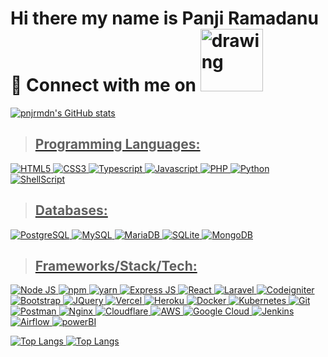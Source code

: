 # Hi there my name is Panji Ramadanu 👋 Connect with me on <a href="https://www.linkedin.com/in/panji-ramadan-since2016"><img src="https://img.shields.io/badge/LinkedIn-0077B5?style=flat-square&logo=linkedin&logoColor=white" alt="drawing" width="100"/>

![pnjrmdn's GitHub stats](https://github-readme-stats.vercel.app/api?username=pnjrmdn&show_icons=true&theme=radical)

> ## Programming Languages:
![HTML5](https://img.shields.io/badge/HTML5-239120?style=flat-square&logo=html5&logoColor=white)
![CSS3](https://img.shields.io/badge/CSS3-1572B6?style=flat-square&logo=css3&logoColor=white)
![Typescript](https://img.shields.io/badge/TypeScript-007ACC?style=flat-square&logo=typescript&logoColor=white)
![Javascript](https://img.shields.io/badge/JavaScript-323330?style=flat-square&logo=javascript&logoColor=F7DF1E)
![PHP](https://img.shields.io/badge/PHP-629CCD?style=flat-square&logo=php&logoColor=white)
![Python](https://img.shields.io/badge/Python-3776AB?style=flat-square&logo=python&logoColor=white)
![ShellScript](https://img.shields.io/badge/ShellScript-000000?style=flat-square&logo=linux&logoColor=white)

> ## Databases:
![PostgreSQL](https://img.shields.io/badge/PostgreSQL-316192?style=flat-square&logo=postgresql&logoColor=white)
![MySQL](https://img.shields.io/badge/MySQL-005C84?style=flat-squaree&logo=mysql&logoColor=white)
![MariaDB](https://img.shields.io/badge/MariaDB-003545?style=flat-square&logo=mariadb&logoColor=white)
![SQLite](https://img.shields.io/badge/SQLite-07405E?style=flat-square&logo=sqlite&logoColor=white)
![MongoDB](https://img.shields.io/badge/MongoDB-4EA94B?style=flat-square&logo=mongodb&logoColor=white)

> ## Frameworks/Stack/Tech:
![Node JS](https://img.shields.io/badge/Node.js-43853D?style=flat-square&logo=node-dot-js&logoColor=white)
![npm](https://img.shields.io/badge/npm-CB3837?style=flat-square&logo=npm&logoColor=white)
![yarn](https://img.shields.io/badge/Yarn-2C8EBB?style=flat-square&logo=yarn&logoColor=white)
![Express JS](https://img.shields.io/badge/Express.js-000000?style=flat-square&logo=express&logoColor=white)
![React](https://img.shields.io/badge/React-20232A?style=flat-square&logo=react&logoColor=61DAFB)
![Laravel](https://img.shields.io/badge/Laravel-F9322C?style=flat-square&logo=laravel&logoColor=white)
![Codeigniter](https://img.shields.io/badge/Codeigniter-DD4814?style=flat-square&logo=codeigniter&logoColor=white)
![Bootstrap](https://img.shields.io/badge/Bootstrap-563D7C?style=flat-square&logo=bootstrap&logoColor=white)
![JQuery](https://img.shields.io/badge/jQuery-0769AD?style=flat-square&logo=jquery&logoColor=white)
![Vercel](https://img.shields.io/badge/Vercel-000000?style=flat-square&logo=vercel&logoColor=white)
![Heroku](https://img.shields.io/badge/Heroku-430098?style=flat-square&logo=heroku&logoColor=white)
![Docker](https://img.shields.io/badge/Docker-2CA5E0?style=flat-square&logo=docker&logoColor=white)
![Kubernetes](https://img.shields.io/badge/kubernetes-326ce5.svg?&style=flat-square&logo=kubernetes&logoColor=white)
![Git](https://img.shields.io/badge/Git-F05032?style=flat-square&logo=git&logoColor=white)
![Postman](https://img.shields.io/badge/Postman-FF6C37?style=flat-square&logo=Postman&logoColor=white)
![Nginx](https://img.shields.io/badge/Nginx-009639?style=flat-square&logo=nginx&logoColor=white)
![Cloudflare](https://img.shields.io/badge/Cloudflare-F38020?style=flat-squarelogo=Cloudflare&logoColor=white)
![AWS](https://img.shields.io/badge/Amazon_AWS-FF9900?style=flat-square&logo=amazonaws&logoColor=white)
![Google Cloud](https://img.shields.io/badge/Google_Cloud-4285F4?style=flat-square&logo=google-cloud&logoColor=white)
![Jenkins](https://img.shields.io/badge/Jenkins-D24939?style=flat-square&logo=Jenkins&logoColor=white)
![Airflow](https://img.shields.io/badge/Airflow-017CEE?style=flat-square&logo=Apache%20Airflow&logoColor=white)
![powerBI](https://img.shields.io/badge/PowerBI-F2C811?style=flat-square&logo=Power%20BI&logoColor=white)

![Top Langs](https://github-readme-stats.vercel.app/api/top-langs/?username=pnjrmdn&langs_count=5&theme=radical&hide=css,xslt,blade,cmake,cython&size_weight=0.3&count_weight=0.1) 
![Top Langs](https://github-readme-stats.vercel.app/api/top-langs/?username=pnjrmdn&langs_count=5&theme=radical&hide=css,xslt,blade,cmake,cython,python,php,html,jupyter%20notebook,javascript&size_weight=0.3&count_weight=0.1&custom_title=ㅤ) 

<!-- source icon badge : https://github.com/alexandresanlim/Badges4-README.md-Profile -->
